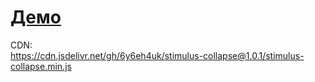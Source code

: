 # [Демо](https://jsfiddle.net/6y6eH4uk/kqjsuh8L/)

CDN:   
https://cdn.jsdelivr.net/gh/6y6eh4uk/stimulus-collapse@1.0.1/stimulus-collapse.min.js
